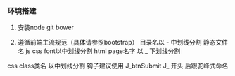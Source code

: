 ### 环境搭建

1. 安装node git bower

2. 遵循前端主流规范（具体请参照bootstrap）
目录名以 - 中划线分割
静态文件名 js css font以中划线分割
html page名字 以 _ 下划线分割

css class类名 以中划线分割
钩子建议使用 J_btnSubmit   J_ 开头  后跟驼峰式命名